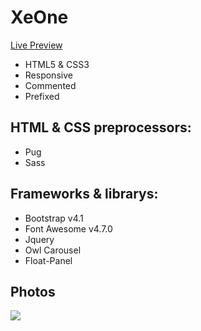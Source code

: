 # XeOne
[Live Preview](https://ahmedali5696.github.io/resume/projects/xeone)
- HTML5 & CSS3
- Responsive
- Commented
- Prefixed

## HTML & CSS preprocessors:
- Pug
- Sass

## Frameworks & librarys:
- Bootstrap v4.1
- Font Awesome v4.7.0
- Jquery
- Owl Carousel
- Float-Panel

## Photos
![](https://github.com/ahmedali5696/MyProjects/blob/master/XeOne.png)
